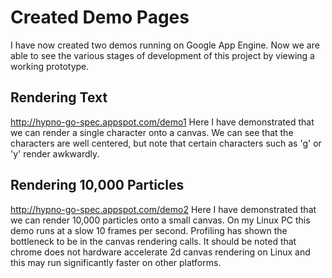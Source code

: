# Created Demo Pages
I have now created two demos running on Google App Engine. Now we are able to see the various stages of development of this project by viewing a working prototype.

## Rendering Text
http://hypno-go-spec.appspot.com/demo1
Here I have demonstrated that we can render a single character onto a canvas. We can see that the characters are well centered, but note that certain characters such as 'g' or 'y' render awkwardly.

## Rendering 10,000 Particles
http://hypno-go-spec.appspot.com/demo2
Here I have demonstrated that we can render 10,000 particles onto a small canvas. On my Linux PC this demo runs at a slow 10 frames per second. Profiling has shown the bottleneck to be in the canvas rendering calls. It should be noted that chrome does not hardware accelerate 2d canvas rendering on Linux and this may run significantly faster on other platforms.
